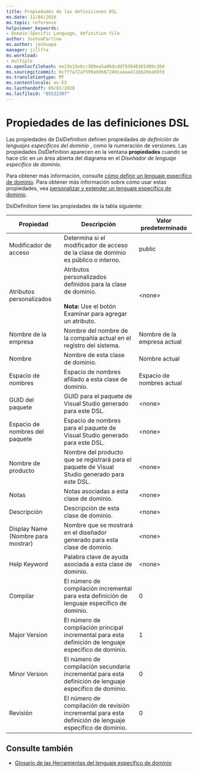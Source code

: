 ```yaml
---
title: Propiedades de las definiciones DSL
ms.date: 11/04/2016
ms.topic: reference
helpviewer_keywords:
- Domain-Specific Language, definition file
author: JoshuaPartlow
ms.author: joshuapa
manager: jillfra
ms.workload:
- multiple
ms.openlocfilehash: ee23e15e6cc389ea5a8bdcdd793648365d08c30d
ms.sourcegitcommit: 6cfffa72af599a9d667249caaaa411bb28ea69fd
ms.translationtype: MT
ms.contentlocale: es-ES
ms.lasthandoff: 09/02/2020
ms.locfileid: "85532307"
---
```

# <a name="properties-of-a-dsl-definition"></a>Propiedades de las definiciones DSL
Las propiedades de DslDefinition definen propiedades *de definición de lenguajes específicos del dominio* , como la numeración de versiones. Las propiedades DslDefinition aparecen en la ventana **propiedades** cuando se hace clic en un área abierta del diagrama en el *Diseñador de lenguaje específico de dominio*.

 Para obtener más información, consulte [cómo definir un lenguaje específico de dominio](../modeling/how-to-define-a-domain-specific-language.md). Para obtener más información sobre cómo usar estas propiedades, vea [personalizar y extender un lenguaje específico de dominio](../modeling/customizing-and-extending-a-domain-specific-language.md).

 DslDefinition tiene las propiedades de la tabla siguiente:

|Propiedad|Descripción|Valor predeterminado|
|-|-|-|
|Modificador de acceso|Determina si el modificador de acceso de la clase de dominio es público o interno.|public|
|Atributos personalizados|Atributos personalizados definidos para la clase de dominio.<br /><br /> **Nota:** Use el botón Examinar para agregar un atributo.|\<none>|
|Nombre de la empresa|Nombre del nombre de la compañía actual en el registro del sistema.|Nombre de la empresa actual|
|Nombre|Nombre de esta clase de dominio.|Nombre actual|
|Espacio de nombres|Espacio de nombres afiliado a esta clase de dominio.|Espacio de nombres actual|
|GUID del paquete|GUID para el paquete de Visual Studio generado para este DSL.|\<none>|
|Espacio de nombres del paquete|Espacio de nombres para el paquete de Visual Studio generado para este DSL.|\<none>|
|Nombre de producto|Nombre del producto que se registrará para el paquete de Visual Studio generado para este DSL.|\<none>|
|Notas|Notas asociadas a esta clase de dominio.|\<none>|
|Descripción|Descripción de esta clase de dominio.|\<none>|
|Display Name (Nombre para mostrar)|Nombre que se mostrará en el diseñador generado para esta clase de dominio.|\<none>|
|Help Keyword|Palabra clave de ayuda asociada a esta clase de dominio.|\<none>|
|Compilar|El número de compilación incremental para esta definición de lenguaje específico de dominio.|0|
|Major Version|El número de compilación principal incremental para esta definición de lenguaje específico de dominio.|1|
|Minor Version|El número de compilación secundaria incremental para esta definición de lenguaje específico de dominio.|0|
|Revisión|El número de compilación de revisión incremental para esta definición de lenguaje específico de dominio.|0|

## <a name="see-also"></a>Consulte también

- [Glosario de las Herramientas del lenguaje específico de dominio](https://msdn.microsoft.com/ca5e84cb-a315-465c-be24-76aa3df276aa)